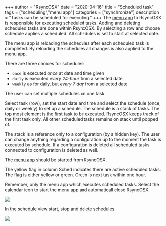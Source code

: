 +++
author = "RsyncOSX"
date = "2020-04-16"
title =  "Scheduled task"
tags = ["scheduling","menu app"]
categories = ["synchronize"]
description = "Tasks can be scheduled for executing."
+++
The [menu app](/post/menuapp/) to RsyncOSX is responsible for executing scheduled tasks. Adding and deleting scheduled tasks are done within RsyncOSX. By selecting a row and choose schedule applies a scheduled. All schedules is set to start at selected date.

The menu app is reloading the schedules after each scheduled task is completed. By reloading the schedules all changes is also applied to the menu app.

There are three choices for schedules:

- `once` is executed _once_ at date and time given
- `daily` is executed _every 24-hour_ from a selected date
- `weekly` as for daily, but _every 7 day_ from a selected date

The user can set multiple schedules on one task.

Select task (row), set the start date and time and select the schedule (once, daily or weekly) to set up a schedule. The schedule is a stack of tasks. The top most element is the first task to be executed. RsyncOSX keeps track of the first task only. All other scheduled tasks remains on stack until popped of.

The stack is a reference only to a configuration (by a hidden key). The user can change anything regarding a configuration up to the moment the task is executed by schedule. If a configuration is deleted all scheduled tasks connected to configuration is deleted as well.

The [menu app](/post/menuapp/) should be started from RsyncOSX.

The yellow flag in column Sched indicates there are active scheduled tasks. The flag is either yellow or green. Green is next task within one hour.

Remember, only the menu app which executes scheduled tasks. Select the calendar icon to start the menu app and automaticall close RsyncOSX.

![](/images/RsyncOSX/master/schedule/schedule1.png)

In the schedule view start, stop and delete schedules.

![](/images/RsyncOSX/master/schedule/schedule2.png)
